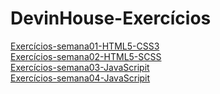 # DevinHouse-Exercícios

<a href="https://github.com/Angelo-Carniel/Exercicios-semana01-HTML5-CSS3">Exercícios-semana01-HTML5-CSS3</a> <br>
<a href="https://github.com/Angelo-Carniel/Exercicios-semana02-HTML5-SCSS">Exercícios-semana02-HTML5-SCSS</a> <br>
<a href="https://github.com/Angelo-Carniel/Exercicios-semana03-JavaScripit">Exercícios-semana03-JavaScripit</a> <br>
<a href="https://github.com/Angelo-Carniel/Exercicios-semana04-JavaScripit">Exercícios-semana04-JavaScripit</a> <br>
